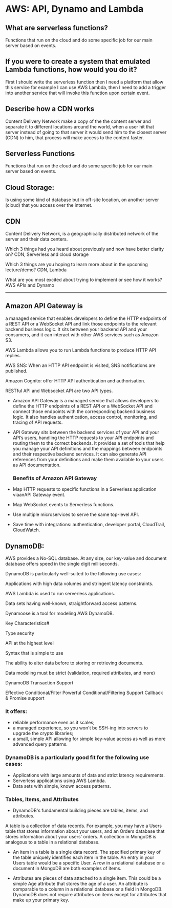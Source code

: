 # AWS: API, Dynamo and Lambda

## What are serverless functions?

Functions that run on the cloud and do some specific job for our main server based on events.

## If you were to create a system that emulated Lambda functions, how would you do it?

First I should write the serverless function then I need a platform that allow this service for example I can use AWS Lambda, then I need to add a trigger into another service that will invoke this function upon certain event.

## Describe how a CDN works

Content Delivery Network make a copy of the the content server and separate it to different locations around the world, when a user hit that server instead of going to that server it would send him to the closest server (CDN) to him, that process will make access to the content faster.

## Serverless Functions

Functions that run on the cloud and do some specific job for our main server based on events.

## Cloud Storage:

Is using some kind of database but in off-site location, on another server (cloud) that you access over the internet.

## CDN

Content Delivery Network, is a geographically distributed network of the server and their data centers.

Which 3 things had you heard about previously and now have better clarity on?
CDN, Serverless and cloud storage

Which 3 things are you hoping to learn more about in the upcoming lecture/demo?
CDN, Lambda

What are you most excited about trying to implement or see how it works?
AWS APIs and Dynamo

---

## Amazon API Gateway is

a managed service that enables developers to define the HTTP endpoints of a REST API or a WebSocket API and link those endpoints to the relevant backend business logic. It sits between your backend API and your consumers, and it can interact with other AWS services such as Amazon S3.

AWS Lambda allows you to run Lambda functions to produce HTTP API replies.

AWS SNS: When an HTTP API endpoint is visited, SNS notifications are published.

Amazon Cognito: offer HTTP API authentication and authorisation.

RESTful API and Websocket API are two API types.

- Amazon API Gateway is a managed service that allows developers to define the HTTP endpoints of a REST API or a WebSocket API and connect those endpoints with the corresponding
  backend business logic.
  It also handles authentication, access control, monitoring, and tracing of API requests.
  
- API Gateway sits between the backend services of your API and your API’s users, handling the HTTP requests to your API endpoints and routing them to the correct backends.
  It provides a set of tools that help you manage your API definitions and the mappings between endpoints and their respective backend services.
  It can also generate API references from your definitions and make them available to your users as API documentation.
  ### Benefits of Amazon API Gateway

- Map HTTP requests to specific functions in a Serverless application viaanAPI Gateway event.
- Map WebSocket events to Serverless functions.
- Use multiple microservices to serve the same top-level API.
- Save time with integrations: authentication, developer portal, CloudTrail, CloudWatch.

## DynamoDB:

AWS provides a No-SQL database. At any size, our key-value and document database offers speed in the single digit milliseconds.

DynamoDB is particularly well-suited to the following use cases:

Applications with high data volumes and stringent latency constraints.

AWS Lambda is used to run serverless applications.

Data sets having well-known, straightforward access patterns.

Dynamoose is a tool for modeling AWS DynamoDB.

Key Characteristics#

Type security

API at the highest level

Syntax that is simple to use

The ability to alter data before to storing or retrieving documents.

Data modeling must be strict (validation, required attributes, and more)

DynamoDB Transaction Support

Effective Conditional/Filter
Powerful Conditional/Filtering Support
Callback & Promise support



### It offers:

- reliable performance even as it scales;
- a managed experience, so you won't be SSH-ing into servers to upgrade the crypto libraries;
- a small, simple API allowing for simple key-value access as well as more advanced query patterns.

### DynamoDB is a particularly good fit for the following use cases:

- Applications with large amounts of data and strict latency requirements.
- Serverless applications using AWS Lambda.
- Data sets with simple, known access patterns.

### Tables, Items, and Attributes

- DynamoDB's fundamental building pieces are tables, items, and attributes.

A table is a collection of data records. For example, you may have a Users table that stores information about your users, and an Orders database that stores information about your users' orders. A collection in MongoDB is analogous to a table in a relational database.

- An item in a table is a single data record. The specified primary key of the table uniquely identifies each item in the table. An entry in your Users table would be a specific User. A row in a relational database or a document in MongoDB are both examples of items.

- Attributes are pieces of data attached to a single item. This could be a simple Age attribute that stores the age of a user. An attribute is comparable to a column in a relational database or a field in MongoDB. DynamoDB does not require attributes on items except for attributes that make up your primary key.
